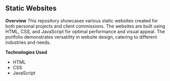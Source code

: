 ## **Static Websites**

**Overview**
This repository showcases various static websites created for both personal projects and client commissions. The websites are built using HTML, CSS, and JavaScript for optimal performance and visual appeal. The portfolio demonstrates versatility in website design, catering to different industries and needs.

**Technologies Used**
- HTML
- CSS
- JavaScript
